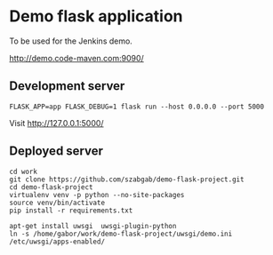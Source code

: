 # Demo flask application

To be used for the Jenkins demo.

http://demo.code-maven.com:9090/


## Development server

```
FLASK_APP=app FLASK_DEBUG=1 flask run --host 0.0.0.0 --port 5000
```

Visit http://127.0.0.1:5000/


## Deployed server

```
cd work
git clone https://github.com/szabgab/demo-flask-project.git
cd demo-flask-project
virtualenv venv -p python --no-site-packages
source venv/bin/activate
pip install -r requirements.txt
```

```
apt-get install uwsgi  uwsgi-plugin-python
ln -s /home/gabor/work/demo-flask-project/uwsgi/demo.ini /etc/uwsgi/apps-enabled/
```
